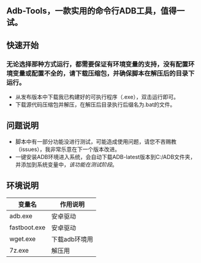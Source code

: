 Adb-Tools，一款实用的命令行ADB工具，值得一试。</p>
------------------------------
## 快速开始
### 无论选择那种方式运行，都需要保证有环境变量的支持，没有配置环境变量或配置不全的，请下载压缩包，并确保脚本在解压后的目录下运行。
- 从发布版本中下载我已构建好的可执行程序（.exe），双击运行即可。
- 下载源代码压缩包并解压，在解压后目录执行后缀名为.bat的文件。
## 问题说明
- 脚本中有一部分功能没进行测试，可能造成使用问题，请您不吝赐教（issues），我非常乐意在下一个版本改进。
- 一键安装ADB环境进入系统，会自动下载ADB-latest版本到C:/ADB文件夹，并添加到系统变量中，*该功能在测试阶段*。
## 环境说明
| 变量名    | 作用说明  |
| ------------ | ------------- |
| adb.exe        |安卓驱动|
| fastboot.exe | 安卓驱动  |
| wget.exe     | 下载adb环境用 |
| 7z.exe       | 解压用     |  
